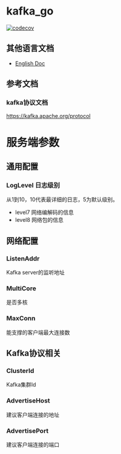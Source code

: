 # kafka_go
[![codecov](https://codecov.io/gh/paashzj/kafka_go/branch/main/graph/badge.svg?token=155QKNN7MQ)](https://codecov.io/gh/paashzj/kafka_go)
## 其他语言文档
- [English Doc](README_en.md)
## 参考文档
### kafka协议文档
https://kafka.apache.org/protocol
# 服务端参数
## 通用配置
### LogLevel 日志级别
从1到10，10代表最详细的日志，5为默认级别。
- level7 网络编解码的信息
- level8 网络包的信息
## 网络配置
### ListenAddr
Kafka server的监听地址
### MultiCore 
是否多核
### MaxConn
能支撑的客户端最大连接数
## Kafka协议相关
### ClusterId 
Kafka集群Id
### AdvertiseHost
建议客户端连接的地址
### AdvertisePort
建议客户端连接的端口